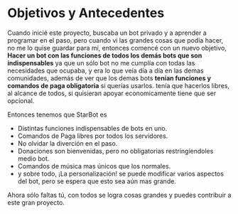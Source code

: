 # Objetivos y Antecedentes

Cuando inicié este proyecto, buscaba un bot privado y a aprender a programar en el paso, pero cuando vi las grandes cosas que podía hacer, no me lo quise guardar para mí, entonces comencé con un nuevo objetivo, **Hacer un bot con las funciones de todos los demás bots que son indispensables** ya que un sólo bot no me cumplía con todas las necesidades que ocupaba, y era lo que veía día a día en las demas comunidades, además de ver que los demas bots **tenían funciones y comandos de paga obligatoria** si querías usarlos. tenía que hacerlos libres, al alcance de todos, si quisieran apoyar economicamente tiene que ser opcional.

Entonces tenemos que StarBot es

* Distintas funciones indispensables de bots en uno.
* Comandos de Paga libres por todos los servidores.
* No olvidar la diverción en el paso.
* Donaciones son bienvenidas, pero no obligatorias restringiendoles medio bot.
* Comandos de música mas únicos que los normales.
* y sobre todo, ¡La personalización! se puede modificar varios aspectos del bot, pero se espera que esto sea aún mas grande.

Ahora sólo faltas tú, con todos se logra cosas grandes y puedes contribuir a este gran proyecto.




